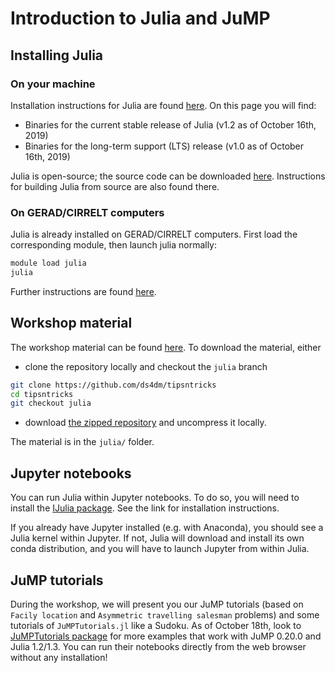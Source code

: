# Introduction to Julia and JuMP

## Installing Julia

### On your machine 
Installation instructions for Julia are found [here](https://julialang.org/downloads/).
On this page you will find:
* Binaries for the current stable release of Julia (v1.2 as of October 16th, 2019)
* Binaries for the long-term support (LTS) release (v1.0 as of October 16th, 2019)

Julia is open-source; the source code can be downloaded [here](https://github.com/JuliaLang/julia).
Instructions for building Julia from source are also found there.

### On GERAD/CIRRELT computers

Julia is already installed on GERAD/CIRRELT computers.
First load the corresponding module, then launch julia normally:
```bash
module load julia
julia
```

Further instructions are found [here](https://www.gerad.ca/aide/doku.php?id=en:programmation-julia).

## Workshop material

The workshop material can be found [here](https://github.com/ds4dm/tipsntricks/tree/master/julia).
To download the material, either
* clone the repository locally and checkout the `julia` branch
```bash
git clone https://github.com/ds4dm/tipsntricks
cd tipsntricks
git checkout julia
```
* download [the zipped repository](https://github.com/ds4dm/tipsntricks/archive/master.zip) and uncompress it locally.

The material is in the `julia/` folder.

## Jupyter notebooks

You can run Julia within Jupyter notebooks.
To do so, you will need to install the [IJulia package](https://github.com/JuliaLang/IJulia.jl).
See the link for installation instructions.

If you already have Jupyter installed (e.g. with Anaconda), you should see a Julia kernel within Jupyter.
If not, Julia will download and install its own conda distribution, and you will have to launch Jupyter from within Julia.

## JuMP tutorials

During the workshop, we will present you our JuMP
tutorials (based on `Facily location` and `Asymmetric travelling salesman` problems) and some tutorials of `JuMPTutorials.jl` like a Sudoku.
As of October 18th, look to [JuMPTutorials package](https://github.com/amontoison/JuMPTutorials.jl) for more examples that work with JuMP 0.20.0 and Julia 1.2/1.3. You can run their notebooks directly from the web browser without any installation!
